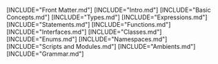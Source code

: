 [INCLUDE="Front Matter.md"]
[INCLUDE="Intro.md"]
[INCLUDE="Basic Concepts.md"]
[INCLUDE="Types.md"]
[INCLUDE="Expressions.md"]
[INCLUDE="Statements.md"]
[INCLUDE="Functions.md"]
[INCLUDE="Interfaces.md"]
[INCLUDE="Classes.md"]
[INCLUDE="Enums.md"]
[INCLUDE="Namespaces.md"]
[INCLUDE="Scripts and Modules.md"]
[INCLUDE="Ambients.md"]
[INCLUDE="Grammar.md"]